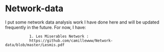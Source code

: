 # Network-data

I put some network data analysis work I have done here and will be updated frequently in the future. 
For now, I have:
               
               1. Les Miserables Network : 
               https://github.com/camillewww/Network-data/blob/master/Lesmis.pdf
